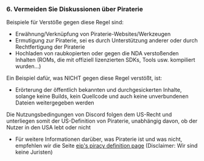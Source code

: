 ### 6. Vermeiden Sie Diskussionen über Piraterie

Beispiele für Verstöße gegen diese Regel sind:
- Erwähnung/Verknüpfung von Piraterie-Websites/Werkzeugen
- Ermutigung zur Piraterie, sei es durch Unterstützung anderer oder durch Rechtfertigung der Piraterie
- Hochladen von raubkopierten oder gegen die NDA verstoßenden Inhalten (ROMs, die mit offiziell lizenzierten SDKs, Tools usw. kompiliert wurden...)

Ein Beispiel dafür, was NICHT gegen diese Regel verstößt, ist:
- Erörterung der öffentlich bekannten und durchgesickerten Inhalte, solange keine Builds, kein Quellcode und auch keine unverbundenen Dateien weitergegeben werden

Die Nutzungsbedingungen von Discord folgen dem US-Recht und unterliegen somit der US-Definition von Piraterie, unabhängig davon, ob der Nutzer in den USA lebt oder nicht
- Für weitere Informationen darüber, was Piraterie ist und was nicht, empfehlen wir die Seite [eip's piracy definition page](https://3ds.eiphax.tech/piracy.html) (Disclaimer: Wir sind keine Juristen)
